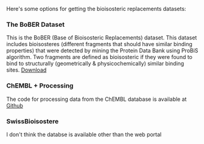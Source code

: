Here's some options for getting the bioisosteric replacements datasets: 

### The BoBER Dataset
This is the BoBER (Base of Bioisosteric Replacements) dataset. This dataset includes bioisosteres (different fragments that should have similar binding properties) that were detected by mining the Protein Data Bank using ProBiS algorithm. Two fragments are defined as bioisosteric if they were found to bind to structurally (geometrically & physicochemically) similar binding sites.
[Download](http://insilab.org/files/bober/BoBER.zip)

### ChEMBL + Processing
The code for processing data from the ChEMBL database is available at [Github](https://github.com/Hwoo-Kim/DeepBioisostere.git)


### SwissBioisostere
I don't think the databse is available other than the web portal

